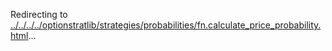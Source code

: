 Redirecting to
[../../../../optionstratlib/strategies/probabilities/fn.calculate_price_probability.html](../../../../optionstratlib/strategies/probabilities/fn.calculate_price_probability.html)\...
